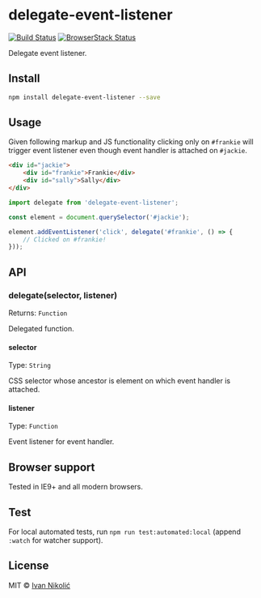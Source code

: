 # delegate-event-listener

[![Build Status][ci-img]][ci] [![BrowserStack Status][browserstack-img]][browserstack]

Delegate event listener.

## Install

```sh
npm install delegate-event-listener --save
```

## Usage

Given following markup and JS functionality clicking only on `#frankie` will trigger event listener even though event handler is attached on `#jackie`.

```html
<div id="jackie">
	<div id="frankie">Frankie</div>
	<div id="sally">Sally</div>
</div>
```

```js
import delegate from 'delegate-event-listener';

const element = document.querySelector('#jackie');

element.addEventListener('click', delegate('#frankie', () => {
	// Clicked on #frankie!
}));
```

## API

### delegate(selector, listener)

Returns: `Function`

Delegated function.

#### selector

Type: `String`

CSS selector whose ancestor is element on which event handler is attached.

#### listener

Type: `Function`

Event listener for event handler.

## Browser support

Tested in IE9+ and all modern browsers.

## Test

For local automated tests, run `npm run test:automated:local` (append `:watch` for watcher support).

## License

MIT © [Ivan Nikolić](http://ivannikolic.com)

[ci]: https://travis-ci.com/niksy/delegate-event-listener
[ci-img]: https://travis-ci.com/niksy/delegate-event-listener.svg?branch=master
[browserstack]: https://www.browserstack.com/
[browserstack-img]: https://www.browserstack.com/automate/badge.svg?badge_key=<badge_key>
